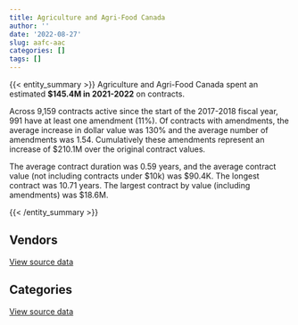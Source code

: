```yaml
---
title: Agriculture and Agri-Food Canada
author: ''
date: '2022-08-27'
slug: aafc-aac
categories: []
tags: []
---
```


<script src="/rmarkdown-libs/htmlwidgets/htmlwidgets.js"></script>
<link href="/rmarkdown-libs/datatables-css/datatables-crosstalk.css" rel="stylesheet" />
<script src="/rmarkdown-libs/datatables-binding/datatables.js"></script>
<script src="/rmarkdown-libs/jquery/jquery-3.6.0.min.js"></script>
<link href="/rmarkdown-libs/dt-core-bootstrap/css/dataTables.bootstrap.min.css" rel="stylesheet" />
<link href="/rmarkdown-libs/dt-core-bootstrap/css/dataTables.bootstrap.extra.css" rel="stylesheet" />
<script src="/rmarkdown-libs/dt-core-bootstrap/js/jquery.dataTables.min.js"></script>
<script src="/rmarkdown-libs/dt-core-bootstrap/js/dataTables.bootstrap.min.js"></script>
<link href="/rmarkdown-libs/crosstalk/css/crosstalk.min.css" rel="stylesheet" />
<script src="/rmarkdown-libs/crosstalk/js/crosstalk.min.js"></script>
<script src="/rmarkdown-libs/htmlwidgets/htmlwidgets.js"></script>
<link href="/rmarkdown-libs/datatables-css/datatables-crosstalk.css" rel="stylesheet" />
<script src="/rmarkdown-libs/datatables-binding/datatables.js"></script>
<script src="/rmarkdown-libs/jquery/jquery-3.6.0.min.js"></script>
<link href="/rmarkdown-libs/dt-core-bootstrap/css/dataTables.bootstrap.min.css" rel="stylesheet" />
<link href="/rmarkdown-libs/dt-core-bootstrap/css/dataTables.bootstrap.extra.css" rel="stylesheet" />
<script src="/rmarkdown-libs/dt-core-bootstrap/js/jquery.dataTables.min.js"></script>
<script src="/rmarkdown-libs/dt-core-bootstrap/js/dataTables.bootstrap.min.js"></script>
<link href="/rmarkdown-libs/crosstalk/css/crosstalk.min.css" rel="stylesheet" />
<script src="/rmarkdown-libs/crosstalk/js/crosstalk.min.js"></script>

{{< entity_summary >}}
Agriculture and Agri-Food Canada spent an estimated **\$145.4M in 2021-2022** on contracts.

Across 9,159 contracts active since the start of the 2017-2018 fiscal year, 991 have at least one amendment (11%). Of contracts with amendments, the average increase in dollar value was 130% and the average number of amendments was 1.54. Cumulatively these amendments represent an increase of \$210.1M over the original contract values.

The average contract duration was 0.59 years, and the average contract value (not including contracts under \$10k) was \$90.4K. The longest contract was 10.71 years. The largest contract by value (including amendments) was \$18.6M.

{{< /entity_summary >}}

## Vendors

<div id="htmlwidget-1" style="width:100%;height:auto;" class="datatables html-widget"></div>
<script type="application/json" data-for="htmlwidget-1">{"x":{"style":"bootstrap","filter":"none","vertical":false,"data":[["<a href=\"/vendors/ab_sciex/\">AB SCIEX<\/a>","<a href=\"/vendors/acosys_consulting_services/\">ACOSYS CONSULTING SERVICES<\/a>","<a href=\"/vendors/adobe/\">ADOBE<\/a>","<a href=\"/vendors/advanced_business_interiors/\">ADVANCED BUSINESS INTERIORS<\/a>","<a href=\"/vendors/ainsworth/\">AINSWORTH<\/a>","<a href=\"/vendors/apption/\">APPTION<\/a>","<a href=\"/vendors/apron_fuel_services/\">APRON FUEL SERVICES<\/a>","<a href=\"/vendors/architecture_49/\">ARCHITECTURE 49<\/a>","<a href=\"/vendors/asbex/\">ASBEX<\/a>","<a href=\"/vendors/asokan_business_interiors/\">ASOKAN BUSINESS INTERIORS<\/a>","<a href=\"/vendors/beckman_coulter_canada/\">BECKMAN COULTER CANADA<\/a>","<a href=\"/vendors/bervin_construction/\">BERVIN CONSTRUCTION<\/a>","<a href=\"/vendors/brandt_tractor/\">BRANDT TRACTOR<\/a>","<a href=\"/vendors/bruker/\">BRUKER<\/a>","<a href=\"/vendors/cache_computer_consulting/\">CACHE COMPUTER CONSULTING<\/a>","<a href=\"/vendors/campbell_scientific_canada/\">CAMPBELL SCIENTIFIC CANADA<\/a>","<a href=\"/vendors/can_am_platforms_construction/\">CAN AM PLATFORMS CONSTRUCTION<\/a>","<a href=\"/vendors/cansel_survey_equipment/\">CANSEL SURVEY EQUIPMENT<\/a>","<a href=\"/vendors/carahsoft_technology/\">CARAHSOFT TECHNOLOGY<\/a>","<a href=\"/vendors/careworx/\">CAREWORX<\/a>","<a href=\"/vendors/carleton_electric/\">CARLETON ELECTRIC<\/a>","<a href=\"/vendors/carmichael_engineering/\">CARMICHAEL ENGINEERING<\/a>","<a href=\"/vendors/cedrom_sni/\">CEDROM SNI<\/a>","<a href=\"/vendors/cgi/\">CGI<\/a>","<a href=\"/vendors/charron_human_resources/\">CHARRON HUMAN RESOURCES<\/a>","<a href=\"/vendors/cision_canada/\">CISION CANADA<\/a>","<a href=\"/vendors/closereach/\">CLOSEREACH<\/a>","<a href=\"/vendors/cnw_group/\">CNW GROUP<\/a>","<a href=\"/vendors/convergint_technologies/\">CONVERGINT TECHNOLOGIES<\/a>","<a href=\"/vendors/csdc_systems/\">CSDC SYSTEMS<\/a>","<a href=\"/vendors/cummins_canada/\">CUMMINS CANADA<\/a>","<a href=\"/vendors/d_f_s/\">D F S<\/a>","<a href=\"/vendors/dalhousie_university/\">DALHOUSIE UNIVERSITY<\/a>","<a href=\"/vendors/dalian_enterprises/\">DALIAN ENTERPRISES<\/a>","<a href=\"/vendors/decisive_group/\">DECISIVE GROUP<\/a>","<a href=\"/vendors/defran/\">DEFRAN<\/a>","<a href=\"/vendors/dls_technology/\">DLS TECHNOLOGY<\/a>","<a href=\"/vendors/dynabook_canada/\">DYNABOOK CANADA<\/a>","<a href=\"/vendors/eagle_professional_resources/\">EAGLE PROFESSIONAL RESOURCES<\/a>","<a href=\"/vendors/ebsco_canada/\">EBSCO CANADA<\/a>","<a href=\"/vendors/ekos_research_associates/\">EKOS RESEARCH ASSOCIATES<\/a>","<a href=\"/vendors/environics_research_group/\">ENVIRONICS RESEARCH GROUP<\/a>","<a href=\"/vendors/envirosafe_janitorial/\">ENVIROSAFE JANITORIAL<\/a>","<a href=\"/vendors/esbe_scientific_industries/\">ESBE SCIENTIFIC INDUSTRIES<\/a>","<a href=\"/vendors/evripos_janitorial_services/\">EVRIPOS JANITORIAL SERVICES<\/a>","<a href=\"/vendors/factiva/\">FACTIVA<\/a>","<a href=\"/vendors/fast_track_staffing/\">FAST TRACK STAFFING<\/a>","<a href=\"/vendors/fca_canada/\">FCA CANADA<\/a>","<a href=\"/vendors/ference_company_consulting/\">FERENCE COMPANY CONSULTING<\/a>","<a href=\"/vendors/flynn_canada/\">FLYNN CANADA<\/a>","<a href=\"/vendors/forrester_research/\">FORRESTER RESEARCH<\/a>","<a href=\"/vendors/gamble_technologies/\">GAMBLE TECHNOLOGIES<\/a>","<a href=\"/vendors/gartner/\">GARTNER<\/a>","<a href=\"/vendors/gc_strategies/\">GC STRATEGIES<\/a>","<a href=\"/vendors/gdi_services/\">GDI SERVICES<\/a>","<a href=\"/vendors/general_electric_canada/\">GENERAL ELECTRIC CANADA<\/a>","<a href=\"/vendors/general_motors/\">GENERAL MOTORS<\/a>","<a href=\"/vendors/getinge_canada/\">GETINGE CANADA<\/a>","<a href=\"/vendors/gilmore_reproductions/\">GILMORE REPRODUCTIONS<\/a>","<a href=\"/vendors/glasshouse_systems/\">GLASSHOUSE SYSTEMS<\/a>","<a href=\"/vendors/global_knowledge/\">GLOBAL KNOWLEDGE<\/a>","<a href=\"/vendors/global_life_sciences_solutions/\">GLOBAL LIFE SCIENCES SOLUTIONS<\/a>","<a href=\"/vendors/global_total_office/\">GLOBAL TOTAL OFFICE<\/a>","<a href=\"/vendors/global_upholstery/\">GLOBAL UPHOLSTERY<\/a>","<a href=\"/vendors/haworth/\">HAWORTH<\/a>","<a href=\"/vendors/hitachi_data_systems/\">HITACHI DATA SYSTEMS<\/a>","<a href=\"/vendors/hitrac/\">HITRAC<\/a>","<a href=\"/vendors/hoskin_scientific/\">HOSKIN SCIENTIFIC<\/a>","<a href=\"/vendors/houle_electric/\">HOULE ELECTRIC<\/a>","<a href=\"/vendors/ifathom/\">IFATHOM<\/a>","<a href=\"/vendors/imperial_cleaners/\">IMPERIAL CLEANERS<\/a>","<a href=\"/vendors/info_tech_research_group/\">INFO TECH RESEARCH GROUP<\/a>","<a href=\"/vendors/insa/\">INSA<\/a>","<a href=\"/vendors/interactive_audio_visual/\">INTERACTIVE AUDIO VISUAL<\/a>","<a href=\"/vendors/ipsos/\">IPSOS<\/a>","<a href=\"/vendors/irving_oil/\">IRVING OIL<\/a>","<a href=\"/vendors/it_net_consultants/\">IT NET CONSULTANTS<\/a>","<a href=\"/vendors/itex/\">ITEX<\/a>","<a href=\"/vendors/j_p_gravel_construction/\">J P GRAVEL CONSTRUCTION<\/a>","<a href=\"/vendors/john_wiley_sons/\">JOHN WILEY SONS<\/a>","<a href=\"/vendors/johnson_controls_canada/\">JOHNSON CONTROLS CANADA<\/a>","<a href=\"/vendors/kia_canada/\">KIA CANADA<\/a>","<a href=\"/vendors/kontzamanis_graumann_smith/\">KONTZAMANIS GRAUMANN SMITH<\/a>","<a href=\"/vendors/kubota_canada/\">KUBOTA CANADA<\/a>","<a href=\"/vendors/kyndryl_canada/\">KYNDRYL CANADA<\/a>","<a href=\"/vendors/larry_penner_enterprises/\">LARRY PENNER ENTERPRISES<\/a>","<a href=\"/vendors/macdonald_dettwiler_and_associates/\">MACDONALD DETTWILER AND ASSOCIATES<\/a>","<a href=\"/vendors/maritime_fuels/\">MARITIME FUELS<\/a>","<a href=\"/vendors/michanie_construction/\">MICHANIE CONSTRUCTION<\/a>","<a href=\"/vendors/ministry_of_finance/\">MINISTRY OF FINANCE<\/a>","<a href=\"/vendors/mitsubishi_motor_sales/\">MITSUBISHI MOTOR SALES<\/a>","<a href=\"/vendors/mnp/\">MNP<\/a>","<a href=\"/vendors/navpoint_consulting_group/\">NAVPOINT CONSULTING GROUP<\/a>","<a href=\"/vendors/nissan_canada/\">NISSAN CANADA<\/a>","<a href=\"/vendors/nitam_solutions/\">NITAM SOLUTIONS<\/a>","<a href=\"/vendors/north_atlantic_petroleum/\">NORTH ATLANTIC PETROLEUM<\/a>","<a href=\"/vendors/nortrax_canada/\">NORTRAX CANADA<\/a>","<a href=\"/vendors/nova_networks/\">NOVA NETWORKS<\/a>","<a href=\"/vendors/oracle_canada/\">ORACLE CANADA<\/a>","<a href=\"/vendors/orangutech/\">ORANGUTECH<\/a>","<a href=\"/vendors/otis_elevator/\">OTIS ELEVATOR<\/a>","<a href=\"/vendors/panasonic/\">PANASONIC<\/a>","<a href=\"/vendors/pattison_sign_group/\">PATTISON SIGN GROUP<\/a>","<a href=\"/vendors/pepco/\">PEPCO<\/a>","<a href=\"/vendors/phaselock_systems_international/\">PHASELOCK SYSTEMS INTERNATIONAL<\/a>","<a href=\"/vendors/polaris_industries/\">POLARIS INDUSTRIES<\/a>","<a href=\"/vendors/precisionit/\">PRECISIONIT<\/a>","<a href=\"/vendors/prosci_canada/\">PROSCI CANADA<\/a>","<a href=\"/vendors/protak_consulting_group/\">PROTAK CONSULTING GROUP<\/a>","<a href=\"/vendors/purelogic/\">PURELOGIC<\/a>","<a href=\"/vendors/purespirit_solutions/\">PURESPIRIT SOLUTIONS<\/a>","<a href=\"/vendors/quintet_consulting/\">QUINTET CONSULTING<\/a>","<a href=\"/vendors/racing_forensics/\">RACING FORENSICS<\/a>","<a href=\"/vendors/rush_truck_centres_of_canada/\">RUSH TRUCK CENTRES OF CANADA<\/a>","<a href=\"/vendors/sap/\">SAP<\/a>","<a href=\"/vendors/sas_institute/\">SAS INSTITUTE<\/a>","<a href=\"/vendors/schoeler_heaton_architects/\">SCHOELER HEATON ARCHITECTS<\/a>","<a href=\"/vendors/sdl_international_canada/\">SDL INTERNATIONAL CANADA<\/a>","<a href=\"/vendors/service_star_building_cleaning/\">SERVICE STAR BUILDING CLEANING<\/a>","<a href=\"/vendors/shi_canada/\">SHI CANADA<\/a>","<a href=\"/vendors/steris_canada/\">STERIS CANADA<\/a>","<a href=\"/vendors/sterling_fuels/\">STERLING FUELS<\/a>","<a href=\"/vendors/stoneworks_technologies/\">STONEWORKS TECHNOLOGIES<\/a>","<a href=\"/vendors/suncor_energy/\">SUNCOR ENERGY<\/a>","<a href=\"/vendors/systematix_solutions/\">SYSTEMATIX SOLUTIONS<\/a>","<a href=\"/vendors/systems_for_research/\">SYSTEMS FOR RESEARCH<\/a>","<a href=\"/vendors/systemscope/\">SYSTEMSCOPE<\/a>","<a href=\"/vendors/tenaquip/\">TENAQUIP<\/a>","<a href=\"/vendors/tervita/\">TERVITA<\/a>","<a href=\"/vendors/the_halifax_group/\">THE HALIFAX GROUP<\/a>","<a href=\"/vendors/the_ktl_group/\">THE KTL GROUP<\/a>","<a href=\"/vendors/the_mathworks/\">THE MATHWORKS<\/a>","<a href=\"/vendors/totem_offisource/\">TOTEM OFFISOURCE<\/a>","<a href=\"/vendors/transpolar_technology/\">TRANSPOLAR TECHNOLOGY<\/a>","<a href=\"/vendors/troy_life_fire_safety/\">TROY LIFE FIRE SAFETY<\/a>","<a href=\"/vendors/university_of_british_columbia/\">UNIVERSITY OF BRITISH COLUMBIA<\/a>","<a href=\"/vendors/university_of_guelph/\">UNIVERSITY OF GUELPH<\/a>","<a href=\"/vendors/university_of_ottawa/\">UNIVERSITY OF OTTAWA<\/a>","<a href=\"/vendors/university_of_regina/\">UNIVERSITY OF REGINA<\/a>","<a href=\"/vendors/university_of_saskatchewan/\">UNIVERSITY OF SASKATCHEWAN<\/a>","<a href=\"/vendors/university_of_toronto/\">UNIVERSITY OF TORONTO<\/a>","<a href=\"/vendors/university_of_waterloo/\">UNIVERSITY OF WATERLOO<\/a>","<a href=\"/vendors/university_of_western_ontario/\">UNIVERSITY OF WESTERN ONTARIO<\/a>","<a href=\"/vendors/valard_construction/\">VALARD CONSTRUCTION<\/a>","<a href=\"/vendors/vmware/\">VMWARE<\/a>","<a href=\"/vendors/waste_connections_of_canada/\">WASTE CONNECTIONS OF CANADA<\/a>","<a href=\"/vendors/waste_management_of_canada/\">WASTE MANAGEMENT OF CANADA<\/a>","<a href=\"/vendors/waters/\">WATERS<\/a>","<a href=\"/vendors/wills_transfer/\">WILLS TRANSFER<\/a>","<a href=\"/vendors/wintersteiger/\">WINTERSTEIGER<\/a>"],[null,null,null,18090.39,24751.13,1145481.57,24150,33289.47,20126.43,null,153278.82,null,10563.18,6411.53,5186224.05,85673.51,null,null,24619.76,120788.8,null,120635,44194.75,808988.91,null,20443.42,364.56,27685,8758.57,24669.1,12593.29,null,19320,37401.07,null,181068.34,11231.92,null,409258.55,91128.52,48453.38,null,65867.7,72411.81,null,50004,null,300327.59,65773.37,null,22834.49,10580.32,530318.75,263734.45,210522.89,84374.09,347791.7,236520.7,null,null,66454.5,null,null,242545.02,null,null,52160,195657.65,108760.05,55044.47,158683.92,65679.97,2321.23,null,null,null,670134.45,15311.5,673556.26,null,null,null,null,null,null,68460,null,null,103227.75,null,57739.68,75127.67,302065.76,51126.6,null,56457.98,24955,11393.39,1193869.98,572458.97,36753.8,null,null,679785.44,26953.33,16265.83,null,30430.9,24408,null,171007.76,55850.25,1635782.95,null,167513.46,243550.48,null,null,801959.06,null,130049.57,103160.64,8147.16,null,1794855.94,null,877637.1,null,null,726954.84,256298.04,16031.18,null,791132.85,28958.97,9161.07,484550.21,20340,null,121865.59,24000,22000,23750,10500,16479.07,95496.25,4319.67,189747.63,163647.7,1111815.65],[20731.08,null,23871.26,210289.09,242716.78,1239952.5,32200,133889.51,null,null,144601.08,null,null,47315.82,3659434.49,91445.72,164090.85,21020.31,108521.37,121454.19,null,null,91586.73,811205.32,null,null,32993.04,22600,null,23623.63,12515.62,null,14593.5,null,null,199012.05,13765.94,null,1280244.71,268374.51,31511.64,13890.57,159652.84,14037.37,null,60127.05,null,143570.85,266768.63,null,31051.78,null,380583.04,839497.93,171920.2,7741.21,352152.05,9390.22,null,null,null,null,32197.13,18525.73,10016,1449107.5,62377.15,450734.75,2872.18,null,211964.66,115877.97,43810.86,165657.67,24998.99,410525.56,671970.43,null,12390.38,149383.34,null,null,null,210610.98,null,111930,58584.94,69355.11,26559.53,null,170134.9,472127.6,699721.95,51120.04,159877.42,42697.12,null,49749.45,1397286.73,121334.02,41881.51,41252.07,44253.65,152019.57,null,39202.73,99440,null,null,null,23152.92,null,1640264.55,null,1062797.94,271200.06,49334.25,5454.49,920737.34,null,232131.76,34072.31,8169.48,14227.22,1704090.9,null,1217022.04,null,null,823902.08,257000.23,10132.22,null,1105170.31,34802.61,null,430209.61,null,23143.15,46695.04,25425,null,49905.1,null,194027.72,95757.89,10470.2,922347.78,93490.79,1868015.1],[null,24950.4,null,null,462187.87,1155100.25,null,null,null,null,64705.25,null,null,21035.61,2544148.44,35211.69,null,35171.7,138417.38,121122.35,40318.4,null,null,null,null,null,null,22600,null,5204.95,13116.09,341684.33,null,null,null,null,null,null,1276746.77,313727.79,null,47720.82,159216.64,29939.08,null,53870.55,null,null,139695.43,null,null,19114.59,484453.9,1106905.87,171450.47,6165.27,1121122.23,136306.6,15611.46,null,null,null,10382.89,null,null,null,null,636054.79,88870.93,null,211385.52,70861.71,8031.26,null,null,412814.04,670134.45,17967,null,929367.94,null,null,139890.69,44648.16,null,62173.58,null,25340.25,null,14950,288055.8,616852.9,697810.14,null,null,null,null,41635.06,1295182.64,508321.85,43264.74,null,null,null,29979.54,154526.66,null,null,139159.5,18537.57,17627.66,null,1635782.95,null,1808835.21,263698.5,135311.19,23373.5,918221.66,33258.74,128854.11,null,8147.16,20509.65,1488888,null,1235162.24,null,null,1449012.97,null,null,null,1102150.72,4357.7,null,314395.5,null,37150.85,57067.46,null,null,40525,null,null,51403.29,15124.09,682447.1,113000,893598.88],[null,null,null,36487.7,91117.4,1155100.25,null,null,null,46650.46,33826.41,20317.5,67122.3,24773.74,4605690.84,46141.04,null,33548.32,148079.32,120907.98,null,null,null,null,17402,69288.8,null,null,null,null,null,419915.08,64037.02,172381.37,10197.35,null,null,51609.36,null,294445.12,null,null,159216.64,34143.31,148373.78,116657.85,14690,null,127460.95,11558.4,19014.69,null,951102.43,1106905.87,171450.47,6934.84,881953.59,168806.09,null,264803.27,null,12943.57,null,null,null,null,null,311604.83,11628.75,null,211385.52,68634.95,16873.65,null,null,593630.1,670134.45,null,null,864709.57,42000,38835.2,46859.16,21913.17,1369788.17,86606.22,null,170138.72,null,23575,102513.5,1627459.69,697810.14,null,27268.85,null,null,10444.59,1348737.86,1454160.33,9365.59,null,null,null,null,49995.59,null,null,null,91321.26,null,null,1393874.25,213398.55,335768.1,121137.67,91823.76,35972.23,918221.66,2704.78,175525.2,null,null,129691.54,4295918.62,853247.84,1432577.12,24004.9,12603.1,1489174.86,null,21617.68,21296.93,null,null,4336.5,419481.74,24806.25,null,68256.19,null,12500,24937.5,null,null,70360.6,6496.85,186564.25,134095.52,1579999.83]],"container":"<table class=\"table table-striped table-hover row-border order-column display\">\n  <thead>\n    <tr>\n      <th>Vendor<\/th>\n      <th>2018-2019<\/th>\n      <th>2019-2020<\/th>\n      <th>2020-2021<\/th>\n      <th>2021-2022<\/th>\n    <\/tr>\n  <\/thead>\n<\/table>","options":{"order":[[4,"desc"]],"pageLength":10,"autoWidth":true,"columnDefs":[{"targets":1,"render":"function(data, type, row, meta) {\n    return type !== 'display' ? data : DTWidget.formatCurrency(data, \"$\", 2, 3, \",\", \".\", true, null);\n  }"},{"targets":2,"render":"function(data, type, row, meta) {\n    return type !== 'display' ? data : DTWidget.formatCurrency(data, \"$\", 2, 3, \",\", \".\", true, null);\n  }"},{"targets":3,"render":"function(data, type, row, meta) {\n    return type !== 'display' ? data : DTWidget.formatCurrency(data, \"$\", 2, 3, \",\", \".\", true, null);\n  }"},{"targets":4,"render":"function(data, type, row, meta) {\n    return type !== 'display' ? data : DTWidget.formatCurrency(data, \"$\", 2, 3, \",\", \".\", true, null);\n  }"},{"width":"16%","targets":[1,2,3,4]},{"className":"dt-right","targets":[1,2,3,4]}],"orderClasses":false}},"evals":["options.columnDefs.0.render","options.columnDefs.1.render","options.columnDefs.2.render","options.columnDefs.3.render"],"jsHooks":[]}</script>
<p class="text-right">
<a href="https://github.com/GoC-Spending/contracts-data/tree/main/data/out/departments/aafc-aac/summary_by_fiscal_year_by_vendor.csv" class="source-data-link btn btn-link">View source data</a>
</p>

## Categories

<div id="htmlwidget-2" style="width:100%;height:auto;" class="datatables html-widget"></div>
<script type="application/json" data-for="htmlwidget-2">{"x":{"style":"bootstrap","filter":"none","vertical":false,"data":[["<a href=\"/categories/0_other/\">(Other)<\/a>","<a href=\"/categories/1_facilities_and_construction/\">Facilities and construction<\/a>","<a href=\"/categories/10_office_management/\">Office management<\/a>","<a href=\"/categories/2_professional_services/\">Professional services<\/a>","<a href=\"/categories/3_information_technology/\">Information technology<\/a>","<a href=\"/categories/4_medical/\">Medical<\/a>","<a href=\"/categories/5_transportation_and_logistics/\">Transportation and logistics<\/a>","<a href=\"/categories/6_industrial_products_and_services/\">Industrial products and services<\/a>","<a href=\"/categories/8_security_and_protection/\">Security and protection<\/a>","<a href=\"/categories/9_human_capital/\">Human capital<\/a>"],[80270.87,17098458.01,1699228.41,20771858.5,57074867.76,49432.2,5307056.86,26047720.79,4351629.13,7503793.19],[207576.27,18814280.02,3023860.6,22058134.26,54242035.66,419790,5485044.31,20473706.53,4302165.44,7064020.52],[11399.11,19029944.67,885690.43,20227760.19,52934670.53,955871.97,6048586.76,12715472.16,4535341.5,8304729.89],[120921.01,16339512.68,1427692.42,27348940.84,65690770.88,966375.52,6802454.98,15971192.98,4406376.19,6310324.96]],"container":"<table class=\"table table-striped table-hover row-border order-column display\">\n  <thead>\n    <tr>\n      <th>Category<\/th>\n      <th>2018-2019<\/th>\n      <th>2019-2020<\/th>\n      <th>2020-2021<\/th>\n      <th>2021-2022<\/th>\n    <\/tr>\n  <\/thead>\n<\/table>","options":{"order":[[4,"desc"]],"dom":"t","pageLength":30,"autoWidth":true,"columnDefs":[{"targets":1,"render":"function(data, type, row, meta) {\n    return type !== 'display' ? data : DTWidget.formatCurrency(data, \"$\", 2, 3, \",\", \".\", true, null);\n  }"},{"targets":2,"render":"function(data, type, row, meta) {\n    return type !== 'display' ? data : DTWidget.formatCurrency(data, \"$\", 2, 3, \",\", \".\", true, null);\n  }"},{"targets":3,"render":"function(data, type, row, meta) {\n    return type !== 'display' ? data : DTWidget.formatCurrency(data, \"$\", 2, 3, \",\", \".\", true, null);\n  }"},{"targets":4,"render":"function(data, type, row, meta) {\n    return type !== 'display' ? data : DTWidget.formatCurrency(data, \"$\", 2, 3, \",\", \".\", true, null);\n  }"},{"width":"16%","targets":[1,2,3,4]},{"className":"dt-right","targets":[1,2,3,4]}],"orderClasses":false,"lengthMenu":[10,25,30,50,100]}},"evals":["options.columnDefs.0.render","options.columnDefs.1.render","options.columnDefs.2.render","options.columnDefs.3.render"],"jsHooks":[]}</script>
<p class="text-right">
<a href="https://github.com/GoC-Spending/contracts-data/tree/main/data/out/departments/aafc-aac/summary_by_fiscal_year_by_category.csv" class="source-data-link btn btn-link">View source data</a>
</p>
